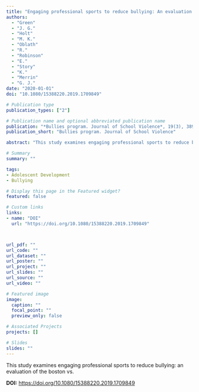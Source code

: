 ```yaml
---
title: "Engaging professional sports to reduce bullying: An evaluation of the Boston vs"
authors:
  - "Green"
  - "J. G."
  - "Holt"
  - "M. K."
  - "Oblath"
  - "R."
  - "Robinson"
  - "E."
  - "Story"
  - "K."
  - "Merrin"
  - "G. J."
date: "2020-01-01"
doi: "10.1080/15388220.2019.1709849"

# Publication type
publication_types: ["2"]

# Publication name and optional abbreviated publication name
publication: "*Bullies program. Journal of School Violence*, 19(3), 389-405"
publication_short: "Bullies program. Journal of School Violence"

abstract: "This study examines engaging professional sports to reduce bullying: an evaluation of the boston vs."

# Summary
summary: ""

tags:
- Adolescent Development
- Bullying

# Display this page in the Featured widget?
featured: false

# Custom links
links:
- name: "DOI"
  url: "https://doi.org/10.1080/15388220.2019.1709849"



url_pdf: ""
url_code: ""
url_dataset: ""
url_poster: ""
url_project: ""
url_slides: ""
url_source: ""
url_video: ""

# Featured image
image:
  caption: ""
  focal_point: ""
  preview_only: false

# Associated Projects
projects: []

# Slides
slides: ""
---
```


This study examines engaging professional sports to reduce bullying: an evaluation of the boston vs.



**DOI:** https://doi.org/10.1080/15388220.2019.1709849

